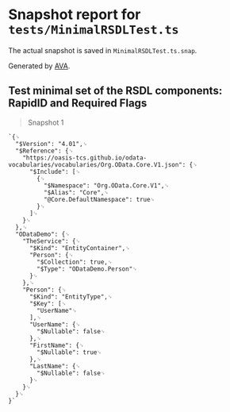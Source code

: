 # Snapshot report for `tests/MinimalRSDLTest.ts`

The actual snapshot is saved in `MinimalRSDLTest.ts.snap`.

Generated by [AVA](https://ava.li).

## Test minimal set of the RSDL components: RapidID and Required Flags

> Snapshot 1

    `{␊
      "$Version": "4.01",␊
      "$Reference": {␊
        "https://oasis-tcs.github.io/odata-vocabularies/vocabularies/Org.OData.Core.V1.json": {␊
          "$Include": [␊
            {␊
              "$Namespace": "Org.OData.Core.V1",␊
              "$Alias": "Core",␊
              "@Core.DefaultNamespace": true␊
            }␊
          ]␊
        }␊
      },␊
      "ODataDemo": {␊
        "TheService": {␊
          "$Kind": "EntityContainer",␊
          "Person": {␊
            "$Collection": true,␊
            "$Type": "ODataDemo.Person"␊
          }␊
        },␊
        "Person": {␊
          "$Kind": "EntityType",␊
          "$Key": [␊
            "UserName"␊
          ],␊
          "UserName": {␊
            "$Nullable": false␊
          },␊
          "FirstName": {␊
            "$Nullable": true␊
          },␊
          "LastName": {␊
            "$Nullable": false␊
          }␊
        }␊
      }␊
    }`
